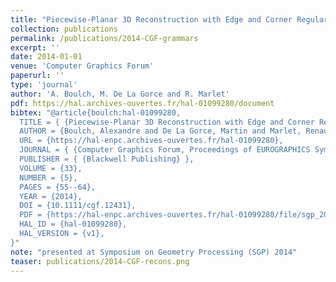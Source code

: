 ```yaml
---
title: "Piecewise-Planar 3D Reconstruction with Edge and Corner Regularization"
collection: publications
permalink: /publications/2014-CGF-grammars
excerpt: ''
date: 2014-01-01
venue: 'Computer Graphics Forum'
paperurl: ''
type: 'journal'
author: 'A. Boulch, M. De La Gorce and R. Marlet'
pdf: https://hal.archives-ouvertes.fr/hal-01099280/document
bibtex: "@article{boulch:hal-01099280,
  TITLE = { {Piecewise-Planar 3D Reconstruction with Edge and Corner Regularization} },
  AUTHOR = {Boulch, Alexandre and De La Gorce, Martin and Marlet, Renaud},
  URL = {https://hal-enpc.archives-ouvertes.fr/hal-01099280},
  JOURNAL = { {Computer Graphics Forum, Proceedings of EUROGRAPHICS Symposium on Geometry Processing} },
  PUBLISHER = { {Blackwell Publishing} },
  VOLUME = {33},
  NUMBER = {5},
  PAGES = {55--64},
  YEAR = {2014},
  DOI = {10.1111/cgf.12431},
  PDF = {https://hal-enpc.archives-ouvertes.fr/hal-01099280/file/sgp_2014.pdf},
  HAL_ID = {hal-01099280},
  HAL_VERSION = {v1},
}"
note: "presented at Symposium on Geometry Processing (SGP) 2014"
teaser: publications/2014-CGF-recons.png
---
```

